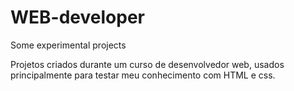 # WEB-developer
Some experimental projects

Projetos criados durante um curso de desenvolvedor web, usados principalmente para testar meu conhecimento com HTML e css.
